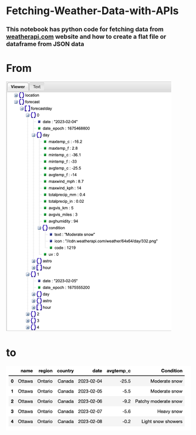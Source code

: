 # Fetching-Weather-Data-with-APIs
### This notebook has python code for fetching data from [weatherapi.com](weatherapi.com) website and how to create a flat file or dataframe from JSON data

# From 

![JSON File](JSON.jpg)

# to

![CSV File](FLAT.jpg)
